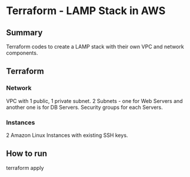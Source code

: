 # Terraform - LAMP Stack in AWS

## Summary

Terraform codes to create a LAMP stack with their own VPC and network components.

## Terraform

### Network
VPC with 1 public, 1 private subnet.
2 Subnets - one for Web Servers and another one is for DB Servers.
Security groups for each Servers.

### Instances
2 Amazon Linux Instances with existing SSH keys.

## How to run

terraform apply
